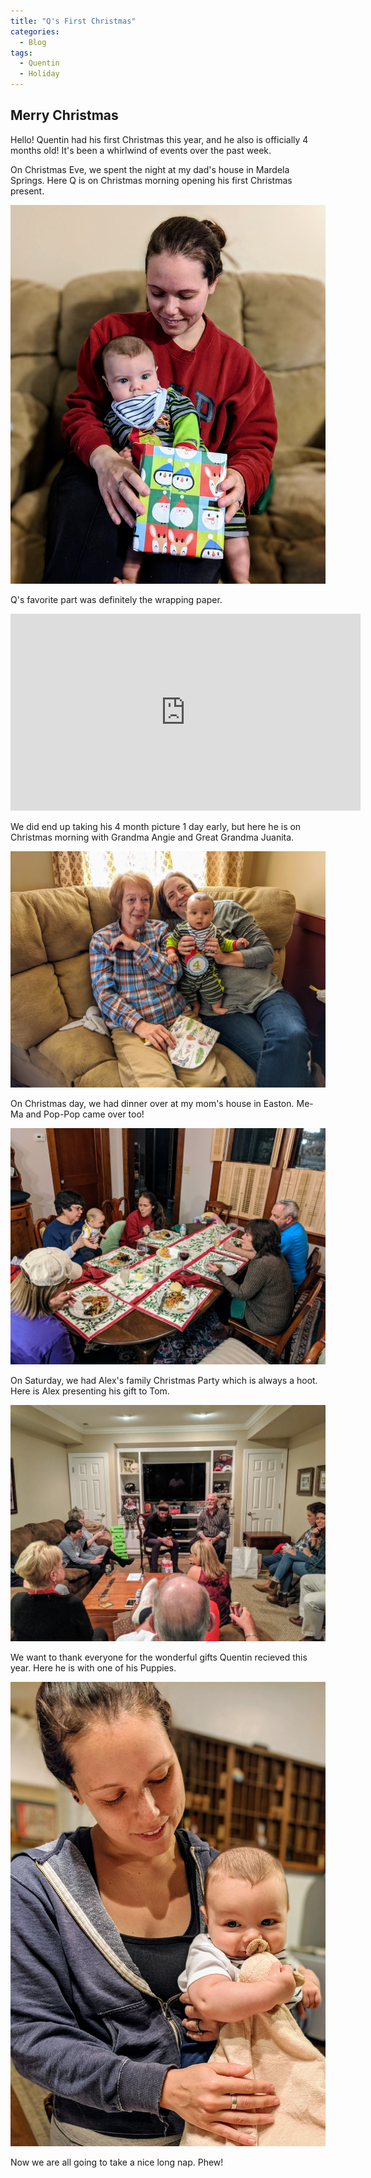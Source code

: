 ```yaml
---
title: "Q's First Christmas"
categories:
  - Blog
tags:
  - Quentin
  - Holiday
---
```


## Merry Christmas

Hello! Quentin had his first Christmas this year, and he also is officially 4 months old! It's been a whirlwind of events over the past week.

On Christmas Eve, we spent the night at my dad's house in Mardela Springs. Here Q is on Christmas morning opening his first Christmas present.

![Picture Title](/assets/images/qxmas2019.jpg)

Q's favorite part was definitely the wrapping paper.

<p>
</p>

<iframe width="560" height="315" src="https://www.youtube.com/embed/rWq_zETc7Bs" frameborder="0" allow="accelerometer; autoplay; encrypted-media; gyroscope; picture-in-picture" allowfullscreen></iframe>

<p>
</p>

We did end up taking his 4 month picture 1 day early, but here he is on Christmas morning with Grandma Angie and Great Grandma Juanita.

![Picture Title](/assets/images/4months.jpg)

On Christmas day, we had dinner over at my mom's house in Easton. Me-Ma and Pop-Pop came over too!

![Picture Title](/assets/images/bowmanxmasdinner.jpg)

On Saturday, we had Alex's family Christmas Party which is always a hoot. Here is Alex presenting his gift to Tom.

![Picture Title](/assets/images/mccoyxmas2019.jpg)

We want to thank everyone for the wonderful gifts Quentin recieved this year. Here he is with one of his Puppies.

![Picture Title](/assets/images/puppy.jpg)

Now we are all going to take a nice long nap. Phew!
